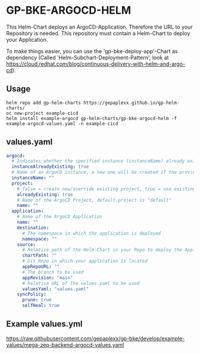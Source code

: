 # GP-BKE-ARGOCD-HELM

This Helm-Chart deploys an ArgoCD-Application. Therefore the URL to your Repository is needed. This repository must contain a Helm-Chart to deploy your Application. 

To make things easier, you can use the 'gp-bke-deploy-app'-Chart as dependency (Called 'Helm-Subchart-Deployment-Pattern', look at https://cloud.redhat.com/blog/continuous-delivery-with-helm-and-argo-cd).

## Usage

```helm repo add gp-helm-charts https://gepaplexx.github.io/gp-helm-charts/```  
```oc new-project example-cicd```  
```helm install example-argocd gp-helm-charts/gp-bke-argocd-helm -f example-argocd-values.yaml -n example-cicd```

## values.yaml

```yaml
argocd:
  # Indicates whether the specified instance (instanceName) already exists
  instanceAlreadyExisting: true
  # Name of an ArgoCD instance, a new one will be created if the provided one doesn't exist
  instanceName: ""
  project:
    # false = create new/override existing project, true = use existing project, fail if there is no project found
    alreadyExisting: true
    # Name of the ArgoCD Project, default-project is "default"
    name: ""
  application:
    # Name of the ArgoCD Application
    name: ""
    destination:
      # The namespace in which the application is deployed
      namespace: ""
    source:
      # Relative path of the Helm-Chart in your Repo to deploy the Application
      chartPath: "" 
      # Git Repo in which your application is located
      appRepoURL: ""
      # The branch to be used
      appRevision: "main"
      # Relative URL of the values.yaml to be used
      valuesYaml: "values.yaml" 
    syncPolicy:
      prune: true
      selfHeal: true
```

## Example values.yml

https://raw.githubusercontent.com/gepaplexx/gp-bke/develop/example-values/mega-zep-backend-argocd-values.yaml 